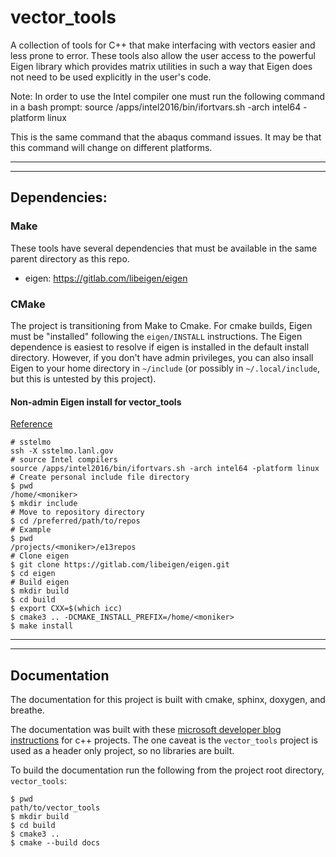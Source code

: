 # vector\_tools

A collection of tools for C++ that make interfacing with vectors easier and
less prone to error. These tools also allow the user access to the powerful
Eigen library which provides matrix utilities in such a way that Eigen does
not need to be used explicitly in the user's code.

Note: In order to use the Intel compiler one must run the following command
in a bash prompt:
source /apps/intel2016/bin/ifortvars.sh -arch intel64 -platform linux

This is the same command that the abaqus command issues. It may be that
this command will change on different platforms.

---

---

## Dependencies:

### Make

These tools have several dependencies that must be available in the same parent
directory as this repo.

* eigen: https://gitlab.com/libeigen/eigen

### CMake

The project is transitioning from Make to Cmake. For cmake builds, Eigen must be
"installed" following the ``eigen/INSTALL`` instructions. The Eigen dependence
is easiest to resolve if eigen is installed in the default install directory.
However, if you don't have admin privileges, you can also insall Eigen to your
home directory in ``~/include`` (or possibly in ``~/.local/include``, but this
is untested by this project).

#### Non-admin Eigen install for vector_tools
[Reference](https://unix.stackexchange.com/questions/36871/where-should-a-local-executable-be-placed)

```
# sstelmo
ssh -X sstelmo.lanl.gov
# source Intel compilers
source /apps/intel2016/bin/ifortvars.sh -arch intel64 -platform linux
# Create personal include file directory
$ pwd
/home/<moniker>
$ mkdir include
# Move to repository directory
$ cd /preferred/path/to/repos
# Example
$ pwd
/projects/<moniker>/e13repos
# Clone eigen
$ git clone https://gitlab.com/libeigen/eigen.git
$ cd eigen
# Build eigen
$ mkdir build
$ cd build
$ export CXX=$(which icc)
$ cmake3 .. -DCMAKE_INSTALL_PREFIX=/home/<moniker>
$ make install
```

---

---

## Documentation

The documentation for this project is built with cmake, sphinx, doxygen, and
breathe.

The documentation was built with these [microsoft developer blog
instructions](https://devblogs.microsoft.com/cppblog/clear-functional-c-documentation-with-sphinx-breathe-doxygen-cmake/)
for c++ projects. The one caveat is the ``vector_tools`` project is used as a
header only project, so no libraries are built.

To build the documentation run the following from the project root directory,
``vector_tools``:

```
$ pwd
path/to/vector_tools
$ mkdir build
$ cd build
$ cmake3 ..
$ cmake --build docs
```
